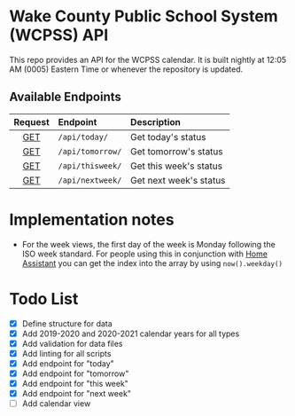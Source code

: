 # Wake County Public School System (WCPSS) API

This repo provides an API for the WCPSS calendar.  It is built nightly at 12:05 AM (0005) Eastern Time or whenever the repository is updated.

## Available Endpoints

| Request | Endpoint | Description |
| :-----: | :------- | :---------- |
| [GET](/wcpss_status/api/today/) | `/api/today/` | Get today's status |
| [GET](/wcpss_status/api/tomorrow/) | `/api/tomorrow/` | Get tomorrow's status |
| [GET](/wcpss_status/api/thisweek/) | `/api/thisweek/` | Get this week's status |
| [GET](/wcpss_status/api/nextweek/) | `/api/nextweek/` | Get next week's status |

# Implementation notes

- For the week views, the first day of the week is Monday following the ISO week standard.  For people using this in conjunction with [Home Assistant](https://www.home-assistant.io/) you can get the index into the array by using `now().weekday()`

# Todo List
- [X] Define structure for data
- [X] Add 2019-2020 and 2020-2021 calendar years for all types
- [X] Add validation for data files
- [X] Add linting for all scripts
- [X] Add endpoint for "today"
- [X] Add endpoint for "tomorrow"
- [X] Add endpoint for "this week"
- [X] Add endpoint for "next week"
- [ ] Add calendar view
